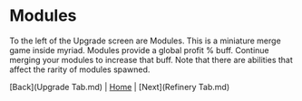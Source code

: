 # Modules
To the left of the Upgrade screen are Modules.
This is a miniature merge game inside myriad. Modules provide a global profit % buff. 
Continue merging your modules to increase that buff. 
Note that there are abilities that affect the rarity of modules spawned.




[Back](Upgrade Tab.md) | [Home](../README.md) | [Next](Refinery Tab.md)


